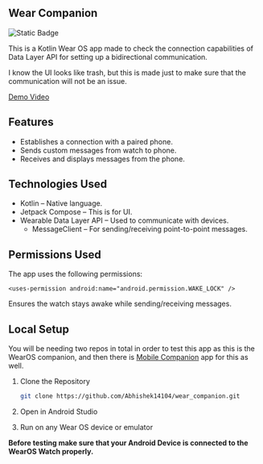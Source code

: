 ## Wear Companion
![Static Badge](https://img.shields.io/badge/Wear%20OS%20Test%20App-Kotlin)

This is a Kotlin Wear OS app made to check the connection capabilities of Data Layer API for setting up a bidirectional communication.

I know the UI looks like trash, but this is made just to make sure that the communication will not be an issue.

[Demo Video](https://www.youtube.com/watch?v=i7tVZb8hycA)


## Features
- Establishes a connection with a paired phone.
- Sends custom messages from watch to phone.
- Receives and displays messages from the phone.


## Technologies Used
- Kotlin – Native language.
- Jetpack Compose – This is for UI. 
- Wearable Data Layer API – Used to communicate with devices.
  - MessageClient – For sending/receiving point-to-point messages.


## Permissions Used
The app uses the following permissions:

```
<uses-permission android:name="android.permission.WAKE_LOCK" />
```
Ensures the watch stays awake while sending/receiving messages.


## Local Setup
You will be needing two repos in total in order to test this app as this is the WearOS companion, and then there is [Mobile Companion](https://github.com/Abhishek14104/mobile_companion) app for this as well.

1. Clone the Repository
   ```bash
   git clone https://github.com/Abhishek14104/wear_companion.git
   ```

2. Open in Android Studio

3. Run on any Wear OS device or emulator


**Before testing make sure that your Android Device is connected to the WearOS Watch properly.**
